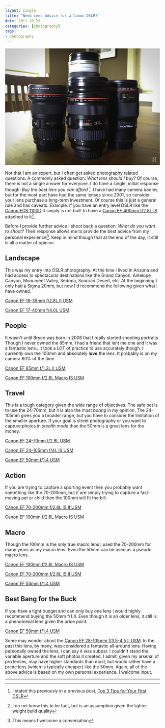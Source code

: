 ```yaml
---
layout: single
title: "Need Lens Advice for a Canon DSLR?"
date: 2011-10-29
categories: [photography]
tags:
- photography
---
```


![My Canon Lenses](/uploads/2011/10/20111029-CanonLenses.jpg)

Not that I am an expert, but I often get asked photography related questions. A commonly asked question: *What lens should I buy?* Of course, there is not a single answer for everyone. I do have a single, initial response though: *Buy the best lens you can afford* [^fn-afford]. I have had many camera bodies, but for the most part have had the same lenses since 2001, so consider your lens purchase a long-term investment. Of course this is just a general rule and has caveats. Example: if you have an entry level DSLR like the [Canon EOS 1100D](http://www.dpreview.com/products/canon/slrs/canon_eos1100d) it simply is not built to have a [Canon EF 400mm f/2.8L IS](http://www.dpreview.com/products/canon/lenses/canon_400_2p8l_is_ii_usm) attached to it[^fn-build].

Before I provide further advice I shoot back a question: _What do you want to shoot?_ Their response allows me to provide the best advice from my personal experience[^fn-opinion]. Keep in mind though that at the end of the day, it still is all a matter of opinion. 

## Landscape

This was my entry into DSLR photography. At the time I lived in Arizona and had access to spectacular destinations like the Grand Canyon, Antelope Canyon, Monument Valley, Sedona, Sonoran Desert, etc. At the beginning I only had a Sigma 20mm, but now I'd recommend the following given what I have owned.

[Canon EF 16-35mm f/2.8L II USM](http://www.dpreview.com/products/canon/lenses/canon_16-35_2p8_ii)

[Canon EF 17-40mm f/4.0L USM](http://www.dpreview.com/products/canon/lenses/canon_17-40_4p0)

## People

It wasn't until Bryce was born in 2006 that I really started shooting portraits. Though I never owned the 85mm, I had a friend that lent me one and it was a fantastic lens...it took a LOT of practice to use accurately though. I currently own the 100mm and absolutely __love__ the lens. It probably is on my camera 80% of the time.

[Canon EF 85mm f/1.2L II USM](http://www.dpreview.com/products/canon/lenses/canon_85_1p2_ii)

[Canon EF 100mm f/2.8L Macro IS USM](http://www.dpreview.com/products/canon/lenses/canon_100_2p8_is_usm)

## Travel

This is a tough category given the wide range of objectives. The safe bet is to use the 24-70mm, but it is also the most _boring_ in my opinion. The 24-105mm gives you a broader range, but you have to consider the limitation of the smaller aperture. If your goal is street photography or you want to capture photos in _stealth mode_ than the 50mm is a great lens for the money.

[Canon EF 24-70mm f/2.8L USM](http://www.dpreview.com/products/canon/lenses/canon_24-70_2p8)

[Canon EF 24-105mm f/4L IS USM](http://www.dpreview.com/products/canon/lenses/canon_24-105_4)

[Canon EF 50mm f/1.4 USM](http://www.dpreview.com/products/canon/lenses/canon_50_1p4)

## Action

If you are trying to capture a sporting event then you probably want something like the 70-200mm, but if are simply trying to capture a fast-moving pet or child then the 100mm will fit the bill.

[Canon EF 70-200mm f/2.8L IS II USM](http://www.dpreview.com/products/canon/lenses/canon_70-200_2p8_is_ii)

[Canon EF 100mm f/2.8L Macro IS USM](http://www.dpreview.com/products/canon/lenses/canon_100_2p8_is_usm)

## Macro 

Though the 100mm is the only true macro lens I used the 70-200mm for many years as my macro lens. Even the 50mm can be used as a pseudo macro lens.

[Canon EF 100mm f/2.8L Macro IS USM](http://www.dpreview.com/products/canon/lenses/canon_100_2p8_is_usm)

[Canon EF 70-200mm f/2.8L IS II USM](http://www.dpreview.com/products/canon/lenses/canon_70-200_2p8_is_ii)

[Canon EF 50mm f/1.4 USM](http://www.dpreview.com/products/canon/lenses/canon_50_1p4)

## Best Bang for the Buck

If you have a tight budget and can only buy one lens I would highly recommend buying the 50mm f/1.4. Even though it is an older lens, it still is a phenomenal lens given the price point.

[Canon EF 50mm f/1.4 USM](http://www.dpreview.com/products/canon/lenses/canon_50_1p4)

Some may wonder about the [Canon EF 28-105mm f/3.5-4.5 II USM](http://www.dpreview.com/products/canon/lenses/canon_28-105_3p5-4p5_ii). In the past this lens, by many, was considered a fantastic all-around lens. Having personally owned the lens, I can say it was subpar. I couldn't stand the variable aperture and the soft photos it created. I admit, given my arsenal of pro lenses, may have higher standards than most, but would rather have a prime lens (which is typically cheaper) like the 50mm. Again, all of the above advice is based on my own personal experience. I welcome input. 


---

[^fn-afford]: I stated this previously in a previous post, [Top 3 Tips for Your First DSLR](/2011/06/14/Top-3-Tips-DSLR/)  
[^fn-build]: I do not know this to be fact, but is an assumption given the lighter weight build quality
[^fn-opinion]: This means I welcome a conversation	